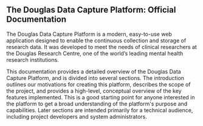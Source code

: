 ## The Douglas Data Capture Platform: Official Documentation

The Douglas Data Capture Platform is a modern, easy-to-use web application designed to enable the continuous collection and storage of research data. It was developed to meet the needs of clinical researchers at the Douglas Research Centre, one of the world’s leading mental health research institutions. 

This documentation provides a detailed overview of the Douglas Data Capture Platform, and is divided into several sections. The introduction outlines our motivations for creating this platform, describes the scope of the project, and provides a high-level, conceptual overview of the key features implemented. This is a good starting point for anyone interested in the platform to get a broad understanding of the platform's purpose and capabilities. Later sections are intended primarily for a technical audience, including project developers and system administrators.
